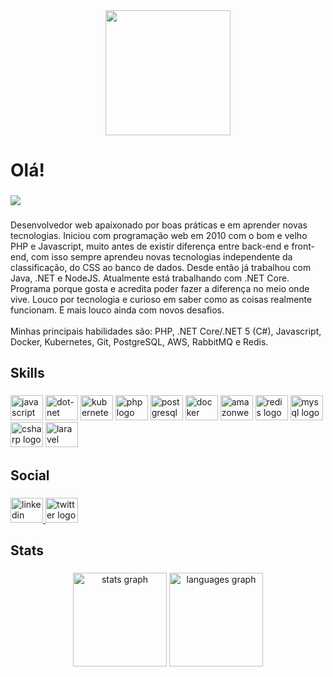 <div align="center">
  <img height="200" src="https://camo.githubusercontent.com/560b9500b2739a72183b20237a966a878d24f262beffdbe96f579592c015d312/68747470733a2f2f692e696d6775722e636f6d2f32696e494643502e676966"  />
</div>

###
<h1 align="left">Olá!</h1>

###
<div align="left">
  <img src="https://visitor-badge.laobi.icu/badge?page_id=tagliatti.tagliatti&"  />
</div>

###
<p align="left">Desenvolvedor web apaixonado por boas práticas e em aprender novas tecnologias. Iniciou com programação web em 2010 com o bom e velho PHP e Javascript, muito antes de existir diferença entre back-end e front-end, com isso sempre aprendeu novas tecnologias independente da classificação, do CSS ao banco de dados. Desde então já trabalhou com Java, .NET e NodeJS. Atualmente está trabalhando com .NET Core.<br>Programa porque gosta e acredita poder fazer a diferença no meio onde vive. Louco por tecnologia e curioso em saber como as coisas realmente funcionam. E mais louco ainda com novos desafios.<br><br>Minhas principais habilidades são: PHP, .NET Core/.NET 5 (C#), Javascript, Docker, Kubernetes, Git, PostgreSQL, AWS, RabbitMQ e Redis.</p>

###
<h2 align="left">Skills</h2>

###
<div align="left">
  <img src="https://cdn.jsdelivr.net/gh/devicons/devicon/icons/javascript/javascript-original.svg" height="40" width="52" alt="javascript logo"  />
  <img src="https://cdn.jsdelivr.net/gh/devicons/devicon/icons/dot-net/dot-net-original.svg" height="40" width="52" alt="dot-net logo"  />
  <img src="https://cdn.jsdelivr.net/gh/devicons/devicon/icons/kubernetes/kubernetes-plain.svg" height="40" width="52" alt="kubernetes logo"  />
  <img src="https://cdn.jsdelivr.net/gh/devicons/devicon/icons/php/php-original.svg" height="40" width="52" alt="php logo"  />
  <img src="https://cdn.jsdelivr.net/gh/devicons/devicon/icons/postgresql/postgresql-original.svg" height="40" width="52" alt="postgresql logo"  />
  <img src="https://cdn.jsdelivr.net/gh/devicons/devicon/icons/docker/docker-original.svg" height="40" width="52" alt="docker logo"  />
  <img src="https://cdn.jsdelivr.net/gh/devicons/devicon/icons/amazonwebservices/amazonwebservices-original.svg" height="40" width="52" alt="amazonwebservices logo"  />
  <img src="https://cdn.jsdelivr.net/gh/devicons/devicon/icons/redis/redis-original.svg" height="40" width="52" alt="redis logo"  />
  <img src="https://cdn.jsdelivr.net/gh/devicons/devicon/icons/mysql/mysql-original.svg" height="40" width="52" alt="mysql logo"  />
  <img src="https://cdn.jsdelivr.net/gh/devicons/devicon/icons/csharp/csharp-original.svg" height="40" width="52" alt="csharp logo"  />
  <img src="https://cdn.jsdelivr.net/gh/devicons/devicon/icons/laravel/laravel-plain.svg" height="40" width="52" alt="laravel logo"  />
</div>

###
<h2 align="left">Social</h2>

###
<div align="left">
  <a href="https://www.linkedin.com/in/tagliatti/" target="_blank">
    <img src="https://raw.githubusercontent.com/maurodesouza/profile-readme-generator/master/src/assets/icons/social/linkedin/default.svg" width="52" height="40" alt="linkedin logo"  />
  </a>
  <a href="https://twitter.com/filipetagliatti" target="_blank">
    <img src="https://raw.githubusercontent.com/maurodesouza/profile-readme-generator/master/src/assets/icons/social/twitter/default.svg" width="52" height="40" alt="twitter logo"  />
  </a>
</div>

###
<h2 align="left">Stats</h2>

###
<div align="center">
  <img src="https://github-readme-stats.vercel.app/api?hide_title=false&hide_rank=false&show_icons=true&include_all_commits=true&count_private=true&disable_animations=false&theme=dracula&locale=en&hide_border=false&username=tagliatti" height="150" alt="stats graph"  />
  <img src="https://github-readme-stats.vercel.app/api/top-langs?locale=pt-br&hide_title=false&layout=compact&card_width=320&langs_count=5&theme=dracula&hide_border=false&username=tagliatti" height="150" alt="languages graph"  />
</div>

###
